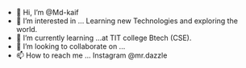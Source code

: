 - 👋 Hi, I’m @Md-kaif
- 👀 I’m interested in ... Learning new Technologies and exploring the world.
- 🌱 I’m currently learning ...at TIT college Btech (CSE).
- 💞️ I’m looking to collaborate on ...
- 📫 How to reach me ... Instagram @mr.dazzle

<!---
Md-kaif/Md-kaif is a ✨ special ✨ repository because its `README.md` (this file) appears on your GitHub profile.
You can click the Preview link to take a look at your changes.
--->
